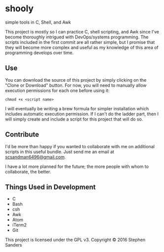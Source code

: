 # shooly
simple tools in C, Shell, and Awk

This project is mostly so I can practice C, shell scripting, and Awk since I've become thoroughly intrigued with DevOps/systems programming. The scripts included in the first commit are all rather simple, but I promise that they will become more complex and useful as my knowledge of this area of programming develops over time.

## Use
You can download the source of this project by simply clicking on the "Clone or Download" button. For now, you will need to manually allow execution permissions for each one before using it:
```shell
chmod +x <script name>
```

I will eventually be writing a brew formula for simpler installation which includes automatic execution permission. If I can't do the ladder part, then I will simply create and include a script for this project that will do so.

## Contribute
I'd be more than happy if you wanted to collaborate with me on additional scripts in this useful bundle. Just send me an email at scsandman6496@gmail.com.

I have a lot more planned for the future; the more people with whom to collaborate, the better.

## Things Used in Development
* C
* Bash
* csh
* Awk
* Atom
* iTerm2
* Git

This project is licensed under the GPL v3.
Copyright &copy; 2016 Stephen Sanders
